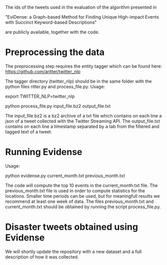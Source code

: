 The ids of the tweets used in the evaluation of the algorithm presented in 

"EviDense: a Graph-based Method for Finding Unique High-impact Events with
Succinct Keyword-based Descriptions"


are publicly available, together with the code.


# Preprocessing the data
The preprocessing step requires the entity tagger which can be found here:
https://github.com/aritter/twitter_nlp

The tagger directory (twitter_nlp) should be in the same folder with the python files ritter.py and process_file.py. 
Usage:

export TWITTER_NLP=twitter_nlp

python process_file.py input_file.bz2 output_file.txt

The input_file.bz2 is a bz2 archive of a txt file which contains on each line a json of a tweet collected with 
the Twitter Streaming API. 
The output_file.txt contains on each line a timestamp separated by a tab from the filtered and tagged text of a tweet.

# Running Evidense

Usage:

python evidense.py current_month.txt previous_month.txt

The code will compute the top 10 events in the current_month.txt file. 
The previous_month.txt file is used in order to compute statistics for the locations. 
Smaller time periods can be used, but for meaningfull results we recommend at least one week of data. 
The files previous_month.txt and current_month.txt should be obtained by running the script process_file.py.  


# Disaster tweets obtained using Evidense
We will shortly update the repository with a new dataset and a full description of how it was collected. 
